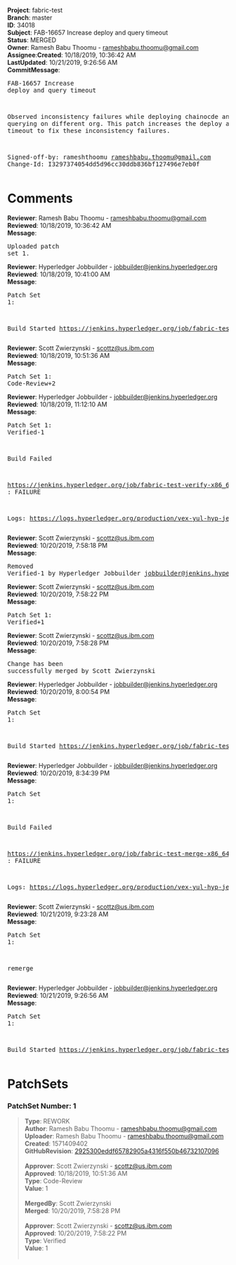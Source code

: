 <strong>Project</strong>: fabric-test</br><strong>Branch</strong>: master<br><strong>ID</strong>: 34018<br><strong>Subject</strong>: FAB-16657 Increase deploy and query timeout<br><strong>Status</strong>: MERGED<br><strong>Owner</strong>: Ramesh Babu Thoomu - rameshbabu.thoomu@gmail.com<br><strong>Assignee</strong>:<strong>Created</strong>: 10/18/2019, 10:36:42 AM<br><strong>LastUpdated</strong>: 10/21/2019, 9:26:56 AM<br><strong>CommitMessage</strong>:<br><pre>FAB-16657 Increase deploy and query timeout

Observed inconsistency failures while deploying chainocde and
querying on different org. This patch increases the deploy and query
timeout to fix these inconsistency failures.

Signed-off-by: rameshthoomu <rameshbabu.thoomu@gmail.com>
Change-Id: I3297374054dd5d96cc30ddb836bf127496e7eb0f
</pre><h1>Comments</h1><strong>Reviewer</strong>: Ramesh Babu Thoomu - rameshbabu.thoomu@gmail.com<br><strong>Reviewed</strong>: 10/18/2019, 10:36:42 AM<br><strong>Message</strong>: <pre>Uploaded patch set 1.</pre><strong>Reviewer</strong>: Hyperledger Jobbuilder - jobbuilder@jenkins.hyperledger.org<br><strong>Reviewed</strong>: 10/18/2019, 10:41:00 AM<br><strong>Message</strong>: <pre>Patch Set 1:

Build Started https://jenkins.hyperledger.org/job/fabric-test-verify-x86_64/3820/</pre><strong>Reviewer</strong>: Scott Zwierzynski - scottz@us.ibm.com<br><strong>Reviewed</strong>: 10/18/2019, 10:51:36 AM<br><strong>Message</strong>: <pre>Patch Set 1: Code-Review+2</pre><strong>Reviewer</strong>: Hyperledger Jobbuilder - jobbuilder@jenkins.hyperledger.org<br><strong>Reviewed</strong>: 10/18/2019, 11:12:10 AM<br><strong>Message</strong>: <pre>Patch Set 1: Verified-1

Build Failed 

https://jenkins.hyperledger.org/job/fabric-test-verify-x86_64/3820/ : FAILURE

Logs: https://logs.hyperledger.org/production/vex-yul-hyp-jenkins-3/fabric-test-verify-x86_64/3820</pre><strong>Reviewer</strong>: Scott Zwierzynski - scottz@us.ibm.com<br><strong>Reviewed</strong>: 10/20/2019, 7:58:18 PM<br><strong>Message</strong>: <pre>Removed Verified-1 by Hyperledger Jobbuilder <jobbuilder@jenkins.hyperledger.org>
</pre><strong>Reviewer</strong>: Scott Zwierzynski - scottz@us.ibm.com<br><strong>Reviewed</strong>: 10/20/2019, 7:58:22 PM<br><strong>Message</strong>: <pre>Patch Set 1: Verified+1</pre><strong>Reviewer</strong>: Scott Zwierzynski - scottz@us.ibm.com<br><strong>Reviewed</strong>: 10/20/2019, 7:58:28 PM<br><strong>Message</strong>: <pre>Change has been successfully merged by Scott Zwierzynski</pre><strong>Reviewer</strong>: Hyperledger Jobbuilder - jobbuilder@jenkins.hyperledger.org<br><strong>Reviewed</strong>: 10/20/2019, 8:00:54 PM<br><strong>Message</strong>: <pre>Patch Set 1:

Build Started https://jenkins.hyperledger.org/job/fabric-test-merge-x86_64/829/</pre><strong>Reviewer</strong>: Hyperledger Jobbuilder - jobbuilder@jenkins.hyperledger.org<br><strong>Reviewed</strong>: 10/20/2019, 8:34:39 PM<br><strong>Message</strong>: <pre>Patch Set 1:

Build Failed 

https://jenkins.hyperledger.org/job/fabric-test-merge-x86_64/829/ : FAILURE

Logs: https://logs.hyperledger.org/production/vex-yul-hyp-jenkins-3/fabric-test-merge-x86_64/829</pre><strong>Reviewer</strong>: Scott Zwierzynski - scottz@us.ibm.com<br><strong>Reviewed</strong>: 10/21/2019, 9:23:28 AM<br><strong>Message</strong>: <pre>Patch Set 1:

remerge</pre><strong>Reviewer</strong>: Hyperledger Jobbuilder - jobbuilder@jenkins.hyperledger.org<br><strong>Reviewed</strong>: 10/21/2019, 9:26:56 AM<br><strong>Message</strong>: <pre>Patch Set 1:

Build Started https://jenkins.hyperledger.org/job/fabric-test-merge-x86_64/831/</pre><h1>PatchSets</h1><h3>PatchSet Number: 1</h3><blockquote><strong>Type</strong>: REWORK<br><strong>Author</strong>: Ramesh Babu Thoomu - rameshbabu.thoomu@gmail.com<br><strong>Uploader</strong>: Ramesh Babu Thoomu - rameshbabu.thoomu@gmail.com<br><strong>Created</strong>: 1571409402<br><strong>GitHubRevision</strong>: [2925300eddf65782905a4316f550b46732107096](https://github.com/hyperledger/fabric-test/commit/2925300eddf65782905a4316f550b46732107096)<br><br><strong>Approver</strong>: Scott Zwierzynski - scottz@us.ibm.com<br><strong>Approved</strong>: 10/18/2019, 10:51:36 AM<br><strong>Type</strong>: Code-Review<br><strong>Value</strong>: 1<br><br><strong>MergedBy</strong>: Scott Zwierzynski<br><strong>Merged</strong>: 10/20/2019, 7:58:28 PM<br><br><strong>Approver</strong>: Scott Zwierzynski - scottz@us.ibm.com<br><strong>Approved</strong>: 10/20/2019, 7:58:22 PM<br><strong>Type</strong>: Verified<br><strong>Value</strong>: 1<br><br></blockquote>